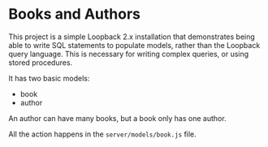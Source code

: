 # Books and Authors

This project is a simple Loopback 2.x installation that demonstrates being able to write SQL statements to populate
 models, rather than the Loopback query language.  This is necessary for writing complex queries, or using
 stored procedures.

It has two basic models:
 * book
 * author

An author can have many books, but a book only has one author.

All the action happens in the `server/models/book.js` file.
